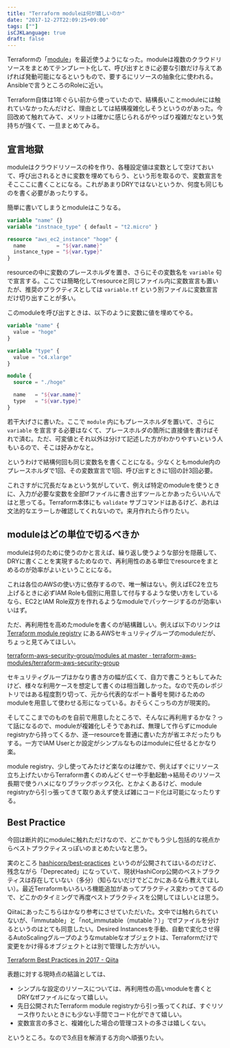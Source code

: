 ```yaml
---
title: "Terraform moduleは何が嬉しいのか"
date: "2017-12-27T22:09:25+09:00"
tags: [""]
isCJKLanguage: true
draft: false
---
```


Terraformの「[module](https://www.terraform.io/intro/getting-started/modules.html)」を最近使うようになった。moduleは複数のクラウドリソースをまとめてテンプレート化して、呼び出すときに必要な引数だけ与えてあげれば発動可能になるというもので、要するにリソースの抽象化に使われる。Ansibleで言うところのRoleに近い。

Terraform自体は1年ぐらい前から使っていたので、結構長いことmoduleには触れていなかったんだけど、理由としては結構複雑化しそうというのがあった。今回改めて触れてみて、メリットは確かに感じられるがやっぱり複雑だなという気持ちが強くて、一旦まとめてみる。

宣言地獄
----

moduleはクラウドリソースの枠を作り、各種設定値は変数として空けておいて、呼び出されるときに変数を埋めてもらう、という形を取るので、変数宣言をそこここに書くことになる。これがあまりDRYではないというか、何度も同じものを書く必要があったりする。

簡単に書いてしまうとmoduleはこうなる。

```hcl:main.tf
variable "name" {}
variable "instnace_type" { default = "t2.micro" }

resource "aws_ec2_instance" "hoge" {
  name          = "${var.name}"
  instance_type = "${var.type}"
}
```

resourceの中に変数のプレースホルダを置き、さらにその変数名を
 `variable` 句で宣言する。ここでは簡略化してresourceと同じファイル内に変数宣言も置いたが、推奨のプラクティスとしては `variable.tf` という別ファイルに変数宣言だけ切り出すことが多い。

このmoduleを呼び出すときは、以下のように変数に値を埋めてやる。

```hcl:main.tf
variable "name" {
  value = "hoge"
}

variable "type" {
  value = "c4.xlarge"
}

module {
  source = "./hoge"

  name   = "${var.name}"
  type   = "${var.type}"
}
```

若干大げさに書いた。ここで `module` 内にもプレースホルダを置いて、さらに `variable` を宣言する必要はなくて、プレースホルダの箇所に直接値を書けばそれで済む。ただ、可変値とそれ以外は分けて記述した方がわかりやすいという人もいるので、そこは好みかなと。

というわけで結構何回も同じ変数名を書くことになる。少なくともmodule内のプレースホルダで1回、その変数宣言で1回、呼び出すときに1回の計3回必要。

これさすがに冗長だなぁという気がしていて、例えば特定のmoduleを使うときに、入力が必要な変数を全部tfファイルに書き出すツールとかあったらいいんではと思ってる。Terraform本体にも `validate` サブコマンドはあるけど、あれは文法的なエラーしか確認してくれないので。来月作れたら作りたい。

moduleはどの単位で切るべきか
----

moduleは何のために使うのかと言えば、繰り返し使うような部分を隠蔽して、DRYに書くことを実現するためなので、再利用性のある単位でresourceをまとめるのが効率がよいということになる。

これは各位のAWSの使い方に依存するので、唯一解はない。例えばEC2を立ち上げるときに必ずIAM Roleも個別に用意して付与するような使い方をしているなら、EC2とIAM Role双方を作れるようなmoduleでパッケージするのが効率いいはず。

ただ、再利用性を高めたmoduleを書くのが結構難しい。例えば以下のリンクは [Terraform module registry](https://registry.terraform.io/) にあるAWSセキュリティグループのmoduleだが、ちょっと見てみてほしい。

[terraform-aws-security-group/modules at master · terraform-aws-modules/terraform-aws-security-group](https://github.com/terraform-aws-modules/terraform-aws-security-group/tree/master/modules)

セキュリティグループはかなり書き方の幅が広くて、自力で書こうともしてみたけど、様々な利用ケースを想定して書くのは相当難しかった。なので先のレポジトリではある程度割り切って、元から代表的なポート番号を開けるためのmoduleを用意して使わせる形になっている。おそらくこっちの方が現実的。

そしてここまでのものを自前で用意したところで、そんなに再利用するかな？って話になるので、moduleが複雑化しそうであれば、無理して作らずにmodule registryから持ってくるか、逐一resourceを普通に書いた方が省エネだったりもする。一方でIAM Userとか設定がシンプルなものはmoduleに任せるとかなり楽。

module registry、少し使ってみたけど楽なのは確かで、例えばすぐにリソース立ち上げたいからTerraform書くのめんどくせーや手動起動→結局そのリソース長期で使うハメになりブラックボックス化、とかよくあるけど、module registryから引っ張ってきて取りあえず使えば雑にコード化は可能になったりする。

Best Practice
----

今回は断片的にmoduleに触れただけなので、どこかでもう少し包括的な視点からベストプラクティスっぽいのまとめたいなと思う。

実のところ [hashicorp/best-practices](https://github.com/hashicorp/best-practices/) というのが公開されてはいるのだけど、残念ながら「Deprecated」になっていて、現状HashiCorp公開のベストプラクティスは存在していない（多分）（知らないだけでどこかにあるなら教えてほしい）。最近Terraformもいろいろ機能追加があってプラクティス変わってきてるので、どこかのタイミングで再度ベストプラクティスを公開してほしいとは思う。

Qiitaにあったこちらはかなり参考にさせていただいた。文中では触れられていないが、「immutable」と「not_immutable（mutable？）」でtfファイルを分けるというのはとても同意したい。Desired Instancesを手動、自動で変化させ得るAutoScalingグループのようなmutableなオブジェクトは、Terraformだけで変更をかけ得るオブジェクトとは別で管理した方がいい。

[Terraform Best Practices in 2017 - Qiita](https://qiita.com/shogomuranushi/items/e2f3ff3cfdcacdd17f99)

表題に対する現時点の結論としては、

* シンプルな設定のリソースについては、再利用性の高いmoduleを書くとDRYなtfファイルになって嬉しい。
* 先日公開されたTerraform module registryから引っ張ってくれば、すぐリソース作りたいときにも少ない手間でコード化ができて嬉しい。
* 変数宣言の多さと、複雑化した場合の管理コストの多さは嬉しくない。

というところ。なので3点目を解消する方向へ頑張りたい。
